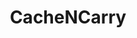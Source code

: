 ---
title: CacheNCarry
description: A platform to solve the issue of missing luggage and misplaced mattresses at the end of every academic year. Developed as the capstone project for the course CSD317 - Introduction to Database Systems
start_date: April 18 2025
end_date: April 21 2025
is_important: false
is_visible: true
is_pinned: false
tags:
- Prisma
- MySQL
- SvelteKit
repository_url: https://github.com/lalitm1004/cache-n-carry
---